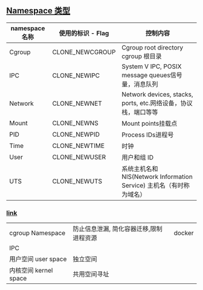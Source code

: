 

## [Namespace 类型](https://moelove.info/2021/12/10/搞懂容器技术的基石-namespace-上/#contents:namespace-类型)

| namespace名称 | 使用的标识 - Flag | 控制内容                                                     |
| ------------- | ----------------- | ------------------------------------------------------------ |
| Cgroup        | CLONE_NEWCGROUP   | Cgroup root directory cgroup 根目录                          |
| IPC           | CLONE_NEWIPC      | System V IPC, POSIX message queues信号量，消息队列           |
| Network       | CLONE_NEWNET      | Network devices, stacks, ports, etc.网络设备，协议栈，端口等等 |
| Mount         | CLONE_NEWNS       | Mount points挂载点                                           |
| PID           | CLONE_NEWPID      | Process IDs进程号                                            |
| Time          | CLONE_NEWTIME     | 时钟                                                         |
| User          | CLONE_NEWUSER     | 用户和组 ID                                                  |
| UTS           | CLONE_NEWUTS      | 系统主机名和 NIS(Network Information Service) 主机名（有时称为域名） |

### [ link](https://moelove.info/2021/12/10/搞懂容器技术的基石-namespace-上/#contents:cgroup-namespaces)



|                       |                                         |        |
| --------------------- | --------------------------------------- | ------ |
| cgroup Namespace      | 防止信息泄漏, 简化容器迁移,限制进程资源 | docker |
| IPC                   |                                         |        |
| 用户空间  user space  | 独立空间                                |        |
| 内核空间 kernel space | 共用空间寻址                            |        |

